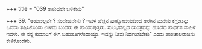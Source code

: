 +++
title = "039 ಅಹುದಲೇ ಬಳಿಕೇನು"

+++
39. "ಅಹುದಲ್ಲವೇ ? ಸಂದೇಹವೇನು ? ಇವಳ ಹೆಚ್ಚಿನ ಪುಣ್ಯೋದಯದಿಂದ ಅರಗಿನ ಮನೆಯ ಕಗ್ಗಂಟನ್ನು ಒದೆದು ತಪ್ಪಿಸಿಕೊಂಡು ಉಳಿದು ಬಂದರು ಈ ಪಾಂಡುಪುತ್ರರು. ಸುಲಭವಲ್ಲದ ಯಂತ್ರವನ್ನು ಹೊಡೆದ ಪಾರ್ಥನ ಮಹಿಳೆ ಇವಳು. ಈ ನನ್ನ ಕುಮಾರಿಗೆ ಈಗ ಬಹುಪತಿಗಳೆಂದಾಯ್ತು. ಇದನ್ನು ನೀವು ನಿರ್ಧರಿಸಬೇಕು" ಎಂದು ಪಾಂಚಾಲರಾಜನು ಕೇಳಿಕೊಂಡನು.